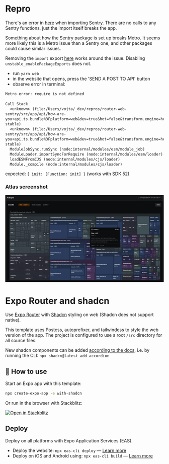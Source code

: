 # Repro

There's an error in [here](https://github.com/vonovak/router-web-sentry/blob/be1acdd7f06b91f41ec302b1fdb098612918337c/src/app/api/how-are-you%2Bapi.ts#L2) when importing Sentry. There are no calls to any Sentry functions, just the import itself breaks the app.

Something about how the Sentry package is set up breaks Metro. It seems more likely this is a Metro issue than a Sentry one, and other packages could cause similar issues.

Removing the `import` export [here](https://github.com/getsentry/sentry-javascript/blob/20ce849fec6f246725c6c4507b37fa2d2b871207/packages/node/package.json#L21) works around the issue. Disabling `unstable_enablePackageExports` does not.

- run `yarn web`
- in the website that opens, press the 'SEND A POST TO API' button
- observe error in terminal:

```
Metro error: require is not defined

Call Stack
  <unknown> (file:/Users/vojta/_dev/repros/router-web-sentry/src/app/api/how-are-you+api.ts.bundle%3Fplatform=web&dev=true&hot=false&transform.engine=hermes&transform.routerRoot=src%252Fapp&resolver.environment=node&transform.environment=node&unstable_transformProfile=hermes-stable)
  <unknown> (file:/Users/vojta/_dev/repros/router-web-sentry/src/app/api/how-are-you+api.ts.bundle%3Fplatform=web&dev=true&hot=false&transform.engine=hermes&transform.routerRoot=src%252Fapp&resolver.environment=node&transform.environment=node&unstable_transformProfile=hermes-stable)
  ModuleJobSync.runSync (node:internal/modules/esm/module_job)
  ModuleLoader.importSyncForRequire (node:internal/modules/esm/loader)
  loadESMFromCJS (node:internal/modules/cjs/loader)
  Module._compile (node:internal/modules/cjs/loader)
```

expected: `{ init: [Function: init] }` (works with SDK 52)

### Atlas screenshot

![Atlas screenshot](assets/repro-atlas.png)


# Expo Router and shadcn

Use [Expo Router](https://docs.expo.dev/router/introduction/) with [Shadcn](https://ui.shadcn.com/) styling on web (Shadcn does not support native).

This template uses Postcss, autoprefixer, and tailwindcss to style the web version of the app. The project is configured to use a root `/src` directory for all source files.

New shadcn components can be added [according to the docs](https://ui.shadcn.com/docs/components/accordion), i.e. by running the CLI: `npx shadcn@latest add accordion`

## 🚀 How to use

Start an Expo app with this template:

```sh
npx create-expo-app -e with-shadcn
```

Or run in the browser with Stackblitz:

<a href="https://stackblitz.com/github/expo/examples/tree/master/with-shadcn">
  <img alt="Open in Stackblitz" longdesc="Open in Stackblitz" src="https://img.shields.io/badge/Open%20in%20Stackblitz-000.svg?style=flat-square&logo=STACKBLITZ&labelColor=000000&logoColor=fff" />
</a>

## Deploy

Deploy on all platforms with Expo Application Services (EAS).

- Deploy the website: `npx eas-cli deploy` — [Learn more](https://docs.expo.dev/eas/hosting/get-started/)
- Deploy on iOS and Android using: `npx eas-cli build` — [Learn more](https://expo.dev/eas)

<!-- <a href="https://expo.dev/eas">
  <img alt="Deploy with EAS" longdesc="Deploy with EAS" src="https://img.shields.io/badge/Deploy%20with%20EAS-000.svg?style=for-the-badge&logo=EXPO&labelColor=000000&logoColor=fff" />
</a> -->
